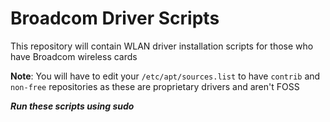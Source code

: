 # Broadcom Driver Scripts
This repository will contain WLAN driver installation scripts for those who have Broadcom wireless cards

**Note**: You will have to edit your `/etc/apt/sources.list` to have `contrib` and `non-free` repositories as these are proprietary drivers and aren't FOSS

***Run these scripts using sudo***
